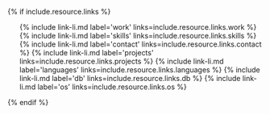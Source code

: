 {% if include.resource.links %}
<ul>
  {% include link-li.md label='work' links=include.resource.links.work %}
  {% include link-li.md label='skills' links=include.resource.links.skills %}
  {% include link-li.md label='contact' links=include.resource.links.contact %}
  {% include link-li.md label='projects' links=include.resource.links.projects %}
  {% include link-li.md label='languages' links=include.resource.links.languages %}
  {% include link-li.md label='db' links=include.resource.links.db %}
  {% include link-li.md label='os' links=include.resource.links.os %}
</ul>
{% endif %}
